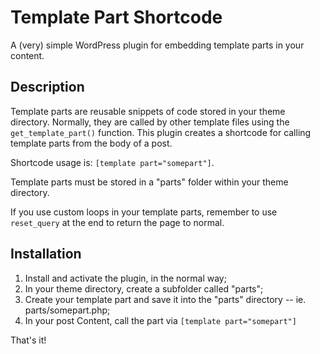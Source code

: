 # Template Part Shortcode

A (very) simple WordPress plugin for embedding template parts in your content.

## Description ##

Template parts are reusable snippets of code stored in your theme directory. Normally, they are called by other template files using the `get_template_part()` function. This plugin creates a shortcode for calling template parts from the body of a post. 

Shortcode usage is: `[template part="somepart"]`.

Template parts must be stored in a "parts" folder within your theme directory. 

If you use custom loops in your template parts, remember to use `reset_query` at the end to return the page to normal.

## Installation ##

1. Install and activate the plugin, in the normal way;
2. In your theme directory, create a subfolder called "parts";
3. Create your template part and save it into the "parts" directory -- ie. parts/somepart.php;
4. In your post Content, call the part via `[template part="somepart"]`

That's it!
